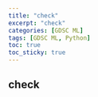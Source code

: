 ```yaml
---
title: "check"
excerpt: "check"
categories: [GDSC ML]
tags: [GDSC ML, Python]
toc: true
toc_sticky: true
---
```


## check

